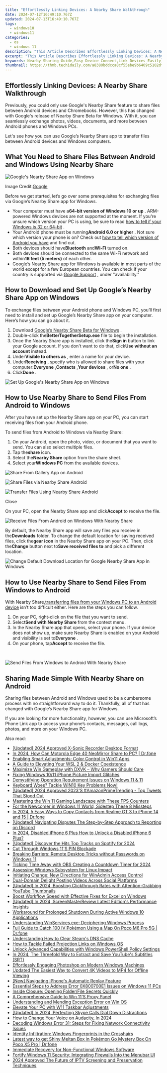 ```yaml
---
title: "Effortlessly Linking Devices: A Nearby Share Walkthrough"
date: 2024-07-12T16:49:10.767Z
updated: 2024-07-13T16:49:10.767Z
tags:
  - windows10
  - windows11
categories:
  - os
  - windows 11
description: "This Article Describes Effortlessly Linking Devices: A Nearby Share Walkthrough"
excerpt: "This Article Describes Effortlessly Linking Devices: A Nearby Share Walkthrough"
keywords: Nearby Sharing Guide,Easy Device Connect,Link Devices Easily,Smart Device Sharing,Quick Linking Methods,Nearby Share Instructions,Simple Device Pairing
thumbnail: https://thmb.techidaily.com/a8380bddcca8cf55ebe9b6409c5102df744a27a7ccc7e054a06e6cf78ab12144.png
---
```


## Effortlessly Linking Devices: A Nearby Share Walkthrough

 Previously, you could only use Google's Nearby Share feature to share files between Android devices and Chromebooks. However, this has changed with Google's release of Nearby Share Beta for Windows. With it, you can seamlessly exchange photos, videos, documents, and more between Android phones and Windows PCs.

 Let's see how you can use Google’s Nearby Share app to transfer files between Android devices and Windows computers.

## What You Need to Share Files Between Android and Windows Using Nearby Share
![Google's Nearby Share App on Windows](https://static1.makeuseofimages.com/wordpress/wp-content/uploads/2023/04/google-s-nearby-share-app-on-windows.jpg)

 Image Credit:[Google](https://blog.google/products/android/nearby-share-windows/)

 Before we get started, let’s go over some prerequisites for exchanging files via Google’s Nearby Share app for Windows.

* Your computer must have a**64-bit version of Windows 10 or up** . ARM-powered Windows devices are not supported at the moment. If you're unsure which version your PC is using, be sure to read [how to tell if your Windows is 32 or 64-bit](https://www.makeuseof.com/tag/4-easy-ways-to-know-if-youre-on-a-64-bit-version-of-windows/) .
* Your Android phone must be running**Android 6.0 or higher** . Not sure which version your phone is on? Check out [how to tell which version of Android you have](https://www.makeuseof.com/what-version-of-android/) and find out.
* Both devices should have**Bluetooth** and**Wi-Fi** turned on.
* Both devices should be connected to the same Wi-Fi network and within**16 feet (5 meters)** of each other.
* Google’s Nearby Share app for Windows is available in most parts of the world except for a few European countries. You can check if your country is supported via [Google Support](https://support.google.com/product-documentation/answer/13470053) , under "availability."

## How to Download and Set Up Google’s Nearby Share App on Windows

 To exchange files between your Android phone and Windows PC, you’ll first need to install and set up Google’s Nearby Share app on your computer. Here’s how you can go about it.

1. Download [Google’s Nearby Share Beta for Windows](https://android.com/better-together/nearby-share-app/) .
2. Double-click the**BetterTogetherSetup.exe** file to begin the installation.
3. Once the Nearby Share app is installed, click the**Sign in** button to link your Google account. If you don't want to do that, click**Use without an account** instead.
4. Under**Visible to others as** , enter a name for your device.
5. Under**Receiving** , specify who is allowed to share files with your computer:**Everyone** ,**Contacts** ,**Your devices** , or**No one** .
6. Click**Done** .

![Set Up Google's Nearby Share App on Windows](https://static1.makeuseofimages.com/wordpress/wp-content/uploads/2023/04/set-up-google-s-nearby-share-app-on-windows.jpg)

## How to Use Nearby Share to Send Files From Android to Windows

 After you have set up the Nearby Share app on your PC, you can start receiving files from your Android phone.

To send files from Android to Windows via Nearby Share:

1. On your Android, open the photo, video, or document that you want to send. You can also select multiple files.
2. Tap the**share** icon.
3. Select the**Nearby Share** option from the share sheet.
4. Select your**Windows PC** from the available devices.

![Share From Gallery App on Android](https://static1.makeuseofimages.com/wordpress/wp-content/uploads/2023/04/share-from-gallery-app-on-android.jpeg)

![Share Files via Nearby Share Android](https://static1.makeuseofimages.com/wordpress/wp-content/uploads/2023/04/share-files-via-nearby-share-android.jpeg)

![Transfer Files Using Nearby Share Android](https://static1.makeuseofimages.com/wordpress/wp-content/uploads/2023/04/transfer-files-using-nearby-share-android.jpeg)

Close

 On your PC, open the Nearby Share app and click**Accept** to receive the file.

![Receive Files From Android on Windows With Nearby Share](https://static1.makeuseofimages.com/wordpress/wp-content/uploads/2023/04/receive-files-from-android-on-windows-with-nearby-share.jpg)

 By default, the Nearby Share app will save any files you receive in the**Downloads** folder. To change the default location for saving received files, click the**gear icon** in the Nearby Share app on your PC. Then, click the**Change** button next to**Save received files to** and pick a different location.

![Change Default Download Location for Google Nearby Share App in Windows](https://static1.makeuseofimages.com/wordpress/wp-content/uploads/2023/04/change-default-download-location-for-google-nearby-share-app-in-windows.jpg)

## How to Use Nearby Share to Send Files From Windows to Android

 With Nearby Share,[transferring files from your Windows PC to an Android device](https://www.makeuseof.com/tag/5-ways-to-get-data-from-your-desktop-to-your-android/) isn’t too difficult either. Here are the steps you can follow.

1. On your PC, right-click on the file that you want to send.
2. Select**Send with Nearby Share** from the context menu.
3. In the Nearby Share app that opens, select your phone. If your device does not show up, make sure Nearby Share is enabled on your Android and visibility is set to**Everyone** .
4. On your phone, tap**Accept** to receive the file.

 ​​​​​​​​​​​​​​

![Send Files From Windows to Android With Nearby Share](https://static1.makeuseofimages.com/wordpress/wp-content/uploads/2023/04/send-files-from-windows-to-android-with-nearby-share.jpg)

## Sharing Made Simple With Nearby Share on Android

 Sharing files between Android and Windows used to be a cumbersome process with no straightforward way to do it. Thankfully, all of that has changed with Google’s Nearby Share app for Windows.

 If you are looking for more functionality, however, you can use Microsoft’s Phone Link app to access your phone’s contacts, messages, call logs, photos, and more on your Windows PC.


<ins class="adsbygoogle"
     style="display:block"
     data-ad-format="autorelaxed"
     data-ad-client="ca-pub-7571918770474297"
     data-ad-slot="1223367746"></ins>



<ins class="adsbygoogle"
     style="display:block"
     data-ad-client="ca-pub-7571918770474297"
     data-ad-slot="8358498916"
     data-ad-format="auto"
     data-full-width-responsive="true"></ins>



<span class="atpl-alsoreadstyle">Also read:</span>
<div><ul>
<li><a href="https://screen-recording.techidaily.com/updated-2024-approved-x-sonic-recorder-desktop-format/"><u>[Updated] 2024 Approved  X-Sonic Recorder  Desktop Format</u></a></li>
<li><a href="https://screen-mirror.techidaily.com/in-2024-how-can-motorola-edge-40-neomirror-share-to-pc-drfone-by-drfone-android/"><u>In 2024, How Can Motorola Edge 40 NeoMirror Share to PC? | Dr.fone</u></a></li>
<li><a href="https://win11-tips.techidaily.com/enabling-smart-adjustments-color-control-in-win11-apps/"><u>Enabling Smart Adjustments: Color Control in Win11 Apps</u></a></li>
<li><a href="https://win11-tips.techidaily.com/a-guide-to-elevating-your-wsl-2-and-docker-coexistence/"><u>A Guide to Elevating Your WSL 2 & Docker Coexistence</u></a></li>
<li><a href="https://win11-tips.techidaily.com/maximize-win-gameplay-with-dxvk-why-gamers-should-care/"><u>Maximize Win Gameplay with DXVK – Why Gamers Should Care</u></a></li>
<li><a href="https://win11-tips.techidaily.com/fixing-windows-1011-iphone-picture-import-glitches/"><u>Fixing Windows 10/11 iPhone Picture Import Glitches</u></a></li>
<li><a href="https://win11-tips.techidaily.com/demystifying-operation-requirement-issues-on-windows-11-and-11/"><u>Demystifying Operation Requirement Issues on Windows 11 & 11</u></a></li>
<li><a href="https://win11-tips.techidaily.com/keyboard-woes-tackle-win10-key-problems-now/"><u>Keyboard Woes? Tackle WIN10 Key Problems Now!</u></a></li>
<li><a href="https://twitter-videos.techidaily.com/updated-2024-approved-2023s-amazonprimetrending-top-tweets-that-stood-out/"><u>[Updated] 2024 Approved  2023'S #AmazonPrimeTrending - Top Tweets That Stood Out</u></a></li>
<li><a href="https://win11-tips.techidaily.com/mastering-the-win-11-gaming-landscape-with-these-fps-counters/"><u>Mastering the Win 11 Gaming Landscape with These FPS Counters</u></a></li>
<li><a href="https://win11-tips.techidaily.com/for-the-newcomer-in-windows-11-world-sidestep-these-8-missteps/"><u>For the Newcomer in Windows 11 World, Sidestep These 8 Missteps</u></a></li>
<li><a href="https://android-transfer.techidaily.com/in-2024-5-easy-ways-to-copy-contacts-from-realme-gt-3-to-iphone-14-and-15-drfone-by-drfone-transfer-from-android-transfer-from-android/"><u>In 2024, 5 Easy Ways to Copy Contacts from Realme GT 3 to iPhone 14 and 15 | Dr.fone</u></a></li>
<li><a href="https://discord-videos.techidaily.com/updated-navigating-disputes-the-step-by-step-approach-to-reporting-on-discord/"><u>[Updated] Navigating Disputes  The Step-by-Step Approach to Reporting on Discord</u></a></li>
<li><a href="https://ios-unlock.techidaily.com/in-2024-disabled-iphone-6-plus-how-to-unlock-a-disabled-iphone-6-plus-by-drfone-ios/"><u>In 2024, Disabled iPhone 6 Plus How to Unlock a Disabled iPhone 6 Plus?</u></a></li>
<li><a href="https://screen-activity-recording.techidaily.com/updated-discover-the-hits-top-tracks-on-spotify-for-2024/"><u>[Updated] Discover the Hits  Top Tracks on Spotify for 2024</u></a></li>
<li><a href="https://win11-tips.techidaily.com/cut-through-windows-11s-pin-blockade/"><u>Cut Through Windows 11'S PIN Blockade</u></a></li>
<li><a href="https://win11-tips.techidaily.com/breaking-barriers-remote-desktop-tricks-without-passwords-on-windows-11/"><u>Breaking Barriers: Remote Desktop Tricks without Passwords on Windows 11</u></a></li>
<li><a href="https://desktop-recording.techidaily.com/ticking-time-away-with-obs-creating-a-countdown-timer-for-2024/"><u>Ticking Time Away with OBS  Creating a Countdown Timer for 2024</u></a></li>
<li><a href="https://win11-tips.techidaily.com/assessing-windows-subsystem-for-linux-impact/"><u>Assessing Windows Subsystem for Linux Impact</u></a></li>
<li><a href="https://win11-tips.techidaily.com/initiating-change-new-directions-for-winadmin-access-control/"><u>Initiating Change: New Directions for WinAdmin Access Control</u></a></li>
<li><a href="https://twitter-videos.techidaily.com/dual-domain-delight-posting-videos-across-social-platforms/"><u>Dual-Domain Delight  Posting Videos Across Social Platforms</u></a></li>
<li><a href="https://youtube-lab.techidaily.com/ed-in-2024-boosting-clickthrough-rates-with-attention-grabbing-youtube-thumbnails/"><u>[Updated] In 2024, Boosting Clickthrough Rates with Attention-Grabbing YouTube Thumbnails</u></a></li>
<li><a href="https://win11-tips.techidaily.com/boost-workflow-speed-with-effective-fixes-for-excel-on-windows/"><u>Boost Workflow Speed with Effective Fixes for Excel on Windows</u></a></li>
<li><a href="https://video-screen-grab.techidaily.com/updated-in-2024-screenmasterreview-latest-editions-performance-insights/"><u>[Updated] In 2024, ScreenMasterReview  Latest Edition's Performance Insights</u></a></li>
<li><a href="https://win11-tips.techidaily.com/workaround-for-prolonged-shutdown-during-active-windows-10-applications/"><u>Workaround for Prolonged Shutdown During Active Windows 10 Applications</u></a></li>
<li><a href="https://win11-tips.techidaily.com/understanding-winservicesexe-deciphering-windows-process/"><u>Understanding WinServices.exe: Deciphering Windows Process</u></a></li>
<li><a href="https://pokemon-go-android.techidaily.com/full-guide-to-catch-100-iv-pokemon-using-a-map-on-poco-m6-pro-5g-drfone-by-drfone-virtual-android/"><u>Full Guide to Catch 100 IV Pokémon Using a Map On Poco M6 Pro 5G | Dr.fone</u></a></li>
<li><a href="https://win11-tips.techidaily.com/understanding-how-to-clear-steams-dns-cache/"><u>Understanding How to Clear Steam's DNS Cache</u></a></li>
<li><a href="https://win11-tips.techidaily.com/how-to-tackle-failed-projection-links-on-windows-os/"><u>How to Tackle Failed Projection Links on Windows OS</u></a></li>
<li><a href="https://win11-tips.techidaily.com/unlock-advanced-capabilities-with-windows-powershell-policy-settings/"><u>Unlock Advanced Capabilities with Windows PowerShell Policy Settings</u></a></li>
<li><a href="https://some-guidance.techidaily.com/in-2024-the-threefold-way-to-extract-and-save-youtubes-subtitles-srt/"><u>In 2024, The Threefold Way to Extract and Save YouTube's Subtitles (SRT)</u></a></li>
<li><a href="https://win11-tips.techidaily.com/effortlessly-engaging-photoshop-on-modern-windows-machines/"><u>Effortlessly Engaging Photoshop on Modern Windows Machines</u></a></li>
<li><a href="https://smart-video-creator.techidaily.com/updated-the-easiest-way-to-convert-4k-videos-to-mp4-for-offline-viewing/"><u>Updated The Easiest Way to Convert 4K Videos to MP4 for Offline Viewing</u></a></li>
<li><a href="https://facebook-video-share.techidaily.com/new-navigating-iphones-automatic-replay-feature/"><u>[New] Navigating iPhone's Automatic Replay Feature</u></a></li>
<li><a href="https://win11-tips.techidaily.com/essential-steps-to-address-error-0x800700e1-issues-on-windows-11-pcs/"><u>Essential Steps to Address Error 0X800700E1 Issues on Windows 11 PCs</u></a></li>
<li><a href="https://win11-tips.techidaily.com/inside-closure-opening-folderfile-secrets-quickly/"><u>Inside Closure: Opening Folder/File Secrets Quickly</u></a></li>
<li><a href="https://win11-tips.techidaily.com/a-comprehensive-guide-to-win-11s-proxy-panel/"><u>A Comprehensive Guide to Win 11'S Proxy Panel</u></a></li>
<li><a href="https://win11-tips.techidaily.com/understanding-and-mending-exception-error-on-win-os/"><u>Understanding and Mending Exception Error on Win OS</u></a></li>
<li><a href="https://win11-tips.techidaily.com/elevate-your-pc-with-w11-taskbar-adjustments/"><u>Elevate Your PC with W11 Taskbar Adjustments</u></a></li>
<li><a href="https://screen-activity-recording.techidaily.com/updated-in-2024-perfecting-skype-calls-dial-down-distractions/"><u>[Updated] In 2024, Perfecting Skype Calls  Dial Down Distractions</u></a></li>
<li><a href="https://audio-shaping.techidaily.com/how-to-change-your-voice-on-audacity-in-2024/"><u>How to Change Your Voice on Audacity, In 2024</u></a></li>
<li><a href="https://win11-tips.techidaily.com/decoding-windows-error-31-steps-for-fixing-network-connectivity-issues/"><u>Decoding Windows Error 31: Steps for Fixing Network Connectivity Issues</u></a></li>
<li><a href="https://win11-tips.techidaily.com/identity-infiltration-windows-fingerprints-in-the-crosshairs/"><u>Identity Infiltration: Windows Fingerprints in the Crosshairs</u></a></li>
<li><a href="https://pokemon-go-android.techidaily.com/latest-way-to-get-shiny-meltan-box-in-pokemon-go-mystery-box-on-poco-x5-pro-drfone-by-drfone-virtual-android/"><u>Latest way to get Shiny Meltan Box in Pokémon Go Mystery Box On Poco X5 Pro | Dr.fone</u></a></li>
<li><a href="https://win11-tips.techidaily.com/immediate-recovery-for-non-functional-windows-software/"><u>Immediate Recovery for Non-Functional Windows Software</u></a></li>
<li><a href="https://win11-tips.techidaily.com/fortify-windows-11-security-integrating-firewalls-into-the-menubar-ui/"><u>Fortify Windows 11 Security: Integrating Firewalls Into the Menubar UI</u></a></li>
<li><a href="https://screen-video-capture.techidaily.com/2024-approved-the-future-of-iptv-screening-and-preservation-techniques/"><u>2024 Approved  The Future of IPTV Screening and Preservation Techniques</u></a></li>
</ul></div>
